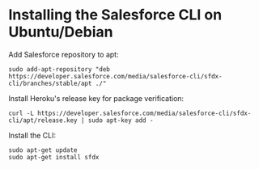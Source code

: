 Installing the Salesforce CLI on Ubuntu/Debian
==============================================

Add Salesforce repository to apt:

    sudo add-apt-repository "deb https://developer.salesforce.com/media/salesforce-cli/sfdx-cli/branches/stable/apt ./"

Install Heroku's release key for package verification:

    curl -L https://developer.salesforce.com/media/salesforce-cli/sfdx-cli/apt/release.key | sudo apt-key add -

Install the CLI:

    sudo apt-get update
    sudo apt-get install sfdx
